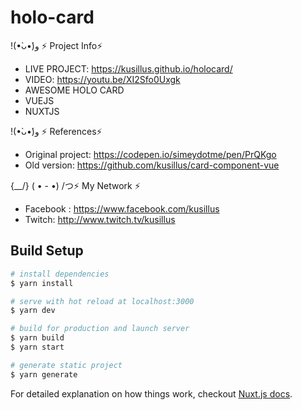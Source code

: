 # holo-card
 
 !(•̀ᴗ•́)و ⚡ Project Info⚡

- LIVE PROJECT: https://kusillus.github.io/holocard/
- VIDEO: https://youtu.be/XI2Sfo0Uxgk
- AWESOME HOLO CARD
- VUEJS
- NUXTJS

!(•̀ᴗ•́)و ⚡ References⚡
- Original project: https://codepen.io/simeydotme/pen/PrQKgo
- Old version:  https://github.com/kusillus/card-component-vue


{\__/}
( • - •)
/つ⚡  My Network ⚡

-  Facebook : https://www.facebook.com/kusillus
-  Twitch: http://www.twitch.tv/kusillus

## Build Setup

``` bash
# install dependencies
$ yarn install

# serve with hot reload at localhost:3000
$ yarn dev

# build for production and launch server
$ yarn build
$ yarn start

# generate static project
$ yarn generate
```

For detailed explanation on how things work, checkout [Nuxt.js docs](https://nuxtjs.org).
